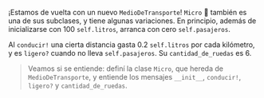 ¡Estamos de vuelta con un nuevo `MedioDeTransporte`! `Micro` :bus: también es una de sus subclases, y tiene algunas variaciones. En principio, además de inicializarse con 100 `self.litros`, arranca con cero `self.pasajeros`.

Al `conducir!` una cierta distancia gasta 0.2 `self.litros` por cada kilómetro, y es `ligero?` cuando no lleva `self.pasajeros`. Su `cantidad_de_ruedas` es 6.

> Veamos si se entiende: definí la clase `Micro`, que hereda de `MedioDeTransporte`, y entiende los mensajes `__init__`, `conducir!`, `ligero?` y `cantidad_de_ruedas`.
